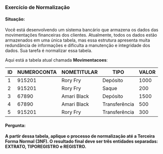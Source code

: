 ### Exercício de Normalização

#### Situação:

Você está desenvolvendo um sistema bancário que armazena os dados das movimentações financeiras dos clientes. Atualmente, todos os dados estão armazenados em uma única tabela, mas essa estrutura apresenta muita redundância de informações e dificulta a manutenção e integridade dos dados. Sua tarefa é normalizar essa tabela.

Aqui está a tabela atual chamada **Movimentacoes**:

| ID  | NUMEROCONTA | NOMETITULAR   | TIPO          | VALOR  |
|-----|-------------|---------------|---------------|--------|
| 1   | 915201       | Rory Fry    | Depósito      | 1000   |
| 2   | 915201       | Rory Fry    | Saque         | 200    |
| 3   | 67890       | Amari Black   | Depósito      | 1500   |
| 4   | 67890       | Amari Black   | Transferência | 500    |
| 5   | 915201       | Rory Fry    | Transferência | 300    |

#### Pergunta:

**A partir dessa tabela, aplique o processo de normalização até a Terceira Forma Normal (3NF). O resultado final deve ser três entidades separadas: EXTRATO, TIPOREGISTRO e REGISTRO.**
